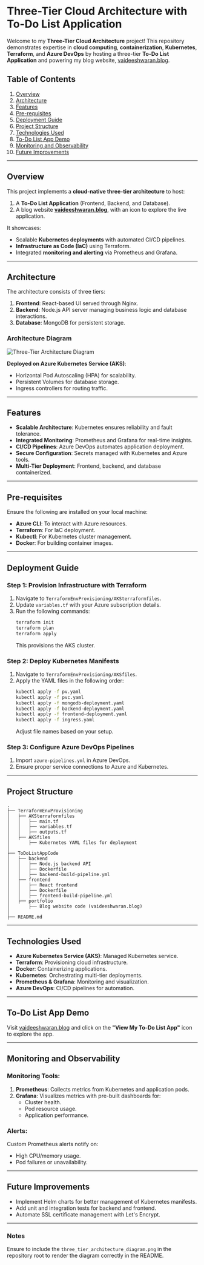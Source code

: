 
# Three-Tier Cloud Architecture with To-Do List Application

Welcome to my **Three-Tier Cloud Architecture** project! This repository demonstrates expertise in **cloud computing**, **containerization**, **Kubernetes**, **Terraform**, and **Azure DevOps** by hosting a three-tier **To-Do List Application** and powering my blog website, [vaideeshwaran.blog](https://vaideeshwaran.blog).

## Table of Contents
1. [Overview](#overview)
2. [Architecture](#architecture)
3. [Features](#features)
4. [Pre-requisites](#pre-requisites)
5. [Deployment Guide](#deployment-guide)
6. [Project Structure](#project-structure)
7. [Technologies Used](#technologies-used)
8. [To-Do List App Demo](#to-do-list-app-demo)
9. [Monitoring and Observability](#monitoring-and-observability)
10. [Future Improvements](#future-improvements)

---

## Overview

This project implements a **cloud-native three-tier architecture** to host:
1. A **To-Do List Application** (Frontend, Backend, and Database).
2. A blog website **[vaideeshwaran.blog](https://vaideeshwaran.blog)**, with an icon to explore the live application.

It showcases:
- Scalable **Kubernetes deployments** with automated CI/CD pipelines.
- **Infrastructure as Code (IaC)** using Terraform.
- Integrated **monitoring and alerting** via Prometheus and Grafana.

---

## Architecture

The architecture consists of three tiers:
1. **Frontend**: React-based UI served through Nginx.
2. **Backend**: Node.js API server managing business logic and database interactions.
3. **Database**: MongoDB for persistent storage.

### Architecture Diagram

![Three-Tier Architecture Diagram](three_tier_architecture_diagram.png)

**Deployed on Azure Kubernetes Service (AKS)**:
- Horizontal Pod Autoscaling (HPA) for scalability.
- Persistent Volumes for database storage.
- Ingress controllers for routing traffic.

---

## Features

- **Scalable Architecture**: Kubernetes ensures reliability and fault tolerance.
- **Integrated Monitoring**: Prometheus and Grafana for real-time insights.
- **CI/CD Pipelines**: Azure DevOps automates application deployment.
- **Secure Configuration**: Secrets managed with Kubernetes and Azure tools.
- **Multi-Tier Deployment**: Frontend, backend, and database containerized.

---

## Pre-requisites

Ensure the following are installed on your local machine:
- **Azure CLI**: To interact with Azure resources.
- **Terraform**: For IaC deployment.
- **Kubectl**: For Kubernetes cluster management.
- **Docker**: For building container images.

---

## Deployment Guide

### Step 1: Provision Infrastructure with Terraform
1. Navigate to `TerraformEnvProvisioning/AKSterraformfiles`.
2. Update `variables.tf` with your Azure subscription details.
3. Run the following commands:
    ```bash
    terraform init
    terraform plan
    terraform apply
    ```
   This provisions the AKS cluster.

### Step 2: Deploy Kubernetes Manifests
1. Navigate to `TerraformEnvProvisioning/AKSfiles`.
2. Apply the YAML files in the following order:
    ```bash
    kubectl apply -f pv.yaml
    kubectl apply -f pvc.yaml
    kubectl apply -f mongodb-deployment.yaml
    kubectl apply -f backend-deployment.yaml
    kubectl apply -f frontend-deployment.yaml
    kubectl apply -f ingress.yaml
    ```
   Adjust file names based on your setup.

### Step 3: Configure Azure DevOps Pipelines
1. Import `azure-pipelines.yml` in Azure DevOps.
2. Ensure proper service connections to Azure and Kubernetes.

---

## Project Structure

```plaintext
.
├── TerraformEnvProvisioning
│   ├── AKSterraformfiles
│   │   ├── main.tf
│   │   ├── variables.tf
│   │   ├── outputs.tf
│   ├── AKSfiles
│       ├── Kubernetes YAML files for deployment
│
├── ToDoListAppCode
│   ├── backend
│   │   ├── Node.js backend API
│   │   ├── Dockerfile
│   │   ├── backend-build-pipeline.yml
│   ├── frontend
│   │   ├── React frontend
│   │   ├── Dockerfile
│   │   ├── frontend-build-pipeline.yml
│   ├── portfolio
│       ├── Blog website code (vaideeshwaran.blog)
│
├── README.md
```

---

## Technologies Used

- **Azure Kubernetes Service (AKS)**: Managed Kubernetes service.
- **Terraform**: Provisioning cloud infrastructure.
- **Docker**: Containerizing applications.
- **Kubernetes**: Orchestrating multi-tier deployments.
- **Prometheus & Grafana**: Monitoring and visualization.
- **Azure DevOps**: CI/CD pipelines for automation.

---

## To-Do List App Demo

Visit [vaideeshwaran.blog](https://vaideeshwaran.blog) and click on the **"View My To-Do List App"** icon to explore the app.

---

## Monitoring and Observability

### Monitoring Tools:
1. **Prometheus**: Collects metrics from Kubernetes and application pods.
2. **Grafana**: Visualizes metrics with pre-built dashboards for:
    - Cluster health.
    - Pod resource usage.
    - Application performance.

### Alerts:
Custom Prometheus alerts notify on:
- High CPU/memory usage.
- Pod failures or unavailability.

---

## Future Improvements

- Implement Helm charts for better management of Kubernetes manifests.
- Add unit and integration tests for backend and frontend.
- Automate SSL certificate management with Let's Encrypt.

---

### Notes

Ensure to include the `three_tier_architecture_diagram.png` in the repository root to render the diagram correctly in the README.
